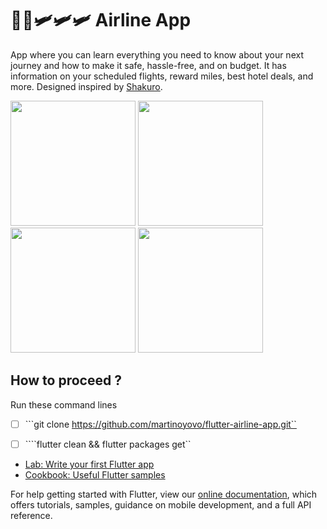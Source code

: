 # 🤩🤩🛩🛩🛩 Airline App

App where you can learn everything you need to know about your next journey and how to make it safe, hassle-free, and on budget. It has information on your scheduled flights, reward miles, best hotel deals, and more.
Designed inspired by [Shakuro](https://dribbble.com/shots/15069063-Airline-App/attachments/6797629?mode=media).

<p float="left">
  <img src="https://raw.githubusercontent.com/martinoyovo/flutter-airline-app/main/screenshots/home.png" width="200" />
  <img src="https://raw.githubusercontent.com/martinoyovo/flutter-banking-app/main/screenshots/search.png" width="200" />
  <img src="https://raw.githubusercontent.com/martinoyovo/flutter-banking-app/main/screenshots/ticket.png" width="200" />
  <img src="https://raw.githubusercontent.com/martinoyovo/flutter-banking-app/main/screenshots/profile.png" width="200" />
</p>

## How to proceed ?
Run these command lines
- [ ] ```git clone https://github.com/martinoyovo/flutter-airline-app.git``
- [ ] ````flutter clean && flutter packages get``


- [Lab: Write your first Flutter app](https://flutter.dev/docs/get-started/codelab)
- [Cookbook: Useful Flutter samples](https://flutter.dev/docs/cookbook)

For help getting started with Flutter, view our
[online documentation](https://flutter.dev/docs), which offers tutorials,
samples, guidance on mobile development, and a full API reference.
